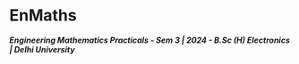 # EnMaths
 <b><i>Engineering Mathematics Practicals - Sem 3 | 2024 - B.Sc (H) Electronics | Delhi University</b></i>
 
 
